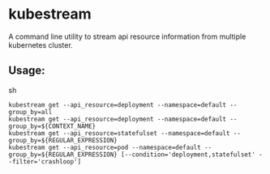 # kubestream
A command line utility to stream api resource information from multiple kubernetes cluster.

Usage:
---
sh
```
kubestream get --api_resource=deployment --namespace=default --group_by=all
kubestream get --api_resource=deployment --namespace=default --group_by=${CONTEXT_NAME}
kubestream get --api_resource=statefulset --namespace=default --group_by=${REGULAR_EXPRESSION}
kubestream get --api_resource=pod --namespace=default --group_by=${REGULAR_EXPRESSION} [--condition='deployment,statefulset' --filter='crashloop'] 
```